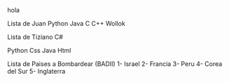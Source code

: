 hola

Lista de Juan
Python
Java
C
C++
Wollok


Lista de Tiziano
C#

Python
Css
Java
Html

Lista de Paises a Bombardear (BADII)
1- Israel
2- Francia
3- Peru
4- Corea del Sur
5- Inglaterra

